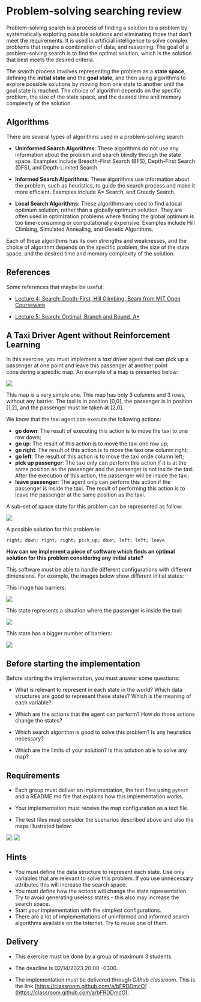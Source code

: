 # Problem-solving searching review

Problem-solving search is a process of finding a solution to a problem by systematically exploring possible solutions and eliminating those that don't meet the requirements. It is used in artificial intelligence to solve complex problems that require a combination of data, and reasoning. The goal of a problem-solving search is to find the optimal solution, which is the solution that best meets the desired criteria. 

The search process involves representing the problem as a **state space**, defining the **initial state** and the **goal state**, and then using algorithms to explore possible solutions by moving from one state to another until the goal state is reached. The choice of algorithm depends on the specific problem, the size of the state space, and the desired time and memory complexity of the solution.

## Algorithms

There are several types of algorithms used in a problem-solving search:

* **Uninformed Search Algorithms**: These algorithms do not use any information about the problem and search blindly through the state space. Examples include Breadth-First Search (BFS), Depth-First Search (DFS), and Depth-Limited Search.

* **Informed Search Algorithms**: These algorithms use information about the problem, such as heuristics, to guide the search process and make it more efficient. Examples include A* Search, and Greedy Search.

* **Local Search Algorithms**: These algorithms are used to find a local optimum solution, rather than a globally optimum solution. They are often used in optimization problems where finding the global optimum is too time-consuming or computationally expensive. Examples include Hill Climbing, Simulated Annealing, and Genetic Algorithms.

Each of these algorithms has its own strengths and weaknesses, and the choice of algorithm depends on the specific problem, the size of the state space, and the desired time and memory complexity of the solution.

## References

Some references that maybe be useful:

* [Lecture 4: Search: Depth-First, Hill Climbing, Beam from MIT Open Courseware](https://ocw.mit.edu/courses/6-034-artificial-intelligence-fall-2010/resources/lecture-4-search-depth-first-hill-climbing-beam/)

* [Lecture 5: Search: Optimal, Branch and Bound, A*](https://ocw.mit.edu/courses/6-034-artificial-intelligence-fall-2010/resources/lecture-5-search-optimal-branch-and-bound-a/)

## A Taxi Driver Agent without Reinforcement Learning

In this exercise, you must implement a *taxi driver* agent that can pick up a passenger at one point and leave this passenger at another point considering a specific map. An example of a map is presented below: 

<img src="img/mapa_00.png">

This map is a very simple one. This map has only 3 columns and 3 rows, without any barrier. The taxi is in position [0,0], the passenger is in position [1,2], and the passenger must be taken at [2,0].

We know that the taxi agent can execute the following actions:

* **go down**: The result of executing this action is to move the taxi to one row down;
* **go up**: The result of this action is to move the taxi one row up;
* **go right**: The result of this action is to move the taxi one column right;
* **go left**: The result of this action is to move the taxi onde column left;
* **pick up passenger**: The taxi only can perform this action if it is at the same position as the passenger and the passenger is not inside the taxi. After the execution of this action, the passenger will be inside the taxi;
* **leave passenger**: The agent only can perform this action if the passenger is inside the taxi. The result of performing this action is to leave the passenger at the same position as the taxi. 

A sub-set of space state for this problem can be represented as follow: 

<img src="img/spaces.png">

A possible solution for this problem is: 

```
right; down; right; right; pick_up; down; left; left; leave
```

**How can we implement a piece of software which finds an optimal solution for this problem considering any initial state?** 


This software must be able to handle different configurations with different dimensions. For example, the images below show different initial states:

This image has barriers:

<img src="img/mapa_01.png">

This state represents a situation where the passenger is inside the taxi:

<img src="img/mapa_02.png"> 

This state has a bigger number of barriers: 

<img src="img/mapa_03.png">


## Before starting the implementation

Before starting the implementation, you must answer some questions:

* What is relevant to represent in each state in the world? Which data structures are good to represent these states? Which is the meaning of each variable? 

* Which are the actions that the agent can perform? How do those actions change the states? 

* Which search algorithm is good to solve this problem? Is any heuristics necessary? 

* Which are the limits of your solution? Is this solution able to solve any map? 

## Requirements

* Each group must deliver an implementation, the test files using `pytest` and a README.md file that explains how this implementation works.

* Your implementation must receive the map configuration as a text file.

* The test files must consider the scenarios described above and also the maps illustrated below:  

<img src="img/mapa_04.png">

<img src="img/mapa_05.png">

## Hints

* You must define the data structure to represent each state. Use only variables that are relevant to solve this problem. If you use unnecessary attributes this will increase the search space.
* You must define how the actions will change the state representation. Try to avoid generating useless states - this also may increase the search space.
* Start your implementation with the simplest configurations. 
* There are a lot of implementations of uninformed and informed search algorithms available on the Internet. Try to reuse one of them.

## Delivery

* This exercise must be done by a group of maximum 3 students. 

* The deadline is 02/14/2023 20:00 -0300.

* The implementation must be delivered through *Github classroom*. This is the link [https://classroom.github.com/a/bFRDDmcO](https://classroom.github.com/a/bFRDDmcO). 
 
